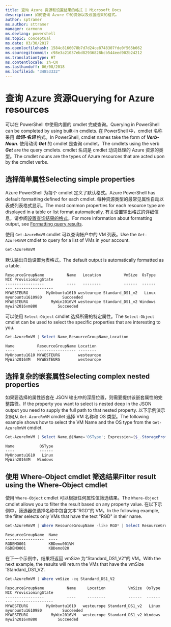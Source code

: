 ```yaml
---
title: 查询 Azure 资源和设置结果的格式 | Microsoft Docs
description: 如何查询 Azure 中的资源以及设置结果的格式。
author: sptramer
ms.author: sttramer
manager: carmonm
ms.devlang: powershell
ms.topic: conceptual
ms.date: 03/30/2017
ms.openlocfilehash: 1584c8166078b7d7d24ce8748307fde0f565b662
ms.sourcegitcommit: c98e3a21037ebd82936828bcb544eed902b24212
ms.translationtype: HT
ms.contentlocale: zh-CN
ms.lasthandoff: 06/08/2018
ms.locfileid: "34853332"
---
```

# <a name="querying-for-azure-resources"></a><span data-ttu-id="73e9c-103">查询 Azure 资源</span><span class="sxs-lookup"><span data-stu-id="73e9c-103">Querying for Azure resources</span></span>

<span data-ttu-id="73e9c-104">可以在 PowerShell 中使用内置的 cmdlet 完成查询。</span><span class="sxs-lookup"><span data-stu-id="73e9c-104">Querying in PowerShell can be completed by using built-in cmdlets.</span></span> <span data-ttu-id="73e9c-105">在 PowerShell 中，cmdlet 名称采用 **_动词-名词_** 格式。</span><span class="sxs-lookup"><span data-stu-id="73e9c-105">In PowerShell, cmdlet names take the form of **_Verb-Noun_**.</span></span> <span data-ttu-id="73e9c-106">使用动词 **_Get_** 的 cmdlet 是查询 cmdlet。</span><span class="sxs-lookup"><span data-stu-id="73e9c-106">The cmdlets using the verb **_Get_** are the query cmdlets.</span></span> <span data-ttu-id="73e9c-107">cmdlet 名词是 cmdlet 动词处理的 Azure 资源的类型。</span><span class="sxs-lookup"><span data-stu-id="73e9c-107">The cmdlet nouns are the types of Azure resources that are acted upon by the cmdlet verbs.</span></span>


## <a name="selecting-simple-properties"></a><span data-ttu-id="73e9c-108">选择简单属性</span><span class="sxs-lookup"><span data-stu-id="73e9c-108">Selecting simple properties</span></span>

<span data-ttu-id="73e9c-109">Azure PowerShell 为每个 cmdlet 定义了默认格式。</span><span class="sxs-lookup"><span data-stu-id="73e9c-109">Azure PowerShell has default formatting defined for each cmdlet.</span></span> <span data-ttu-id="73e9c-110">每种资源类型的最常见属性自动以表或列表格式显示。</span><span class="sxs-lookup"><span data-stu-id="73e9c-110">The most common properties for each resource type are displayed in a table or list format automatically.</span></span> <span data-ttu-id="73e9c-111">有关设置输出格式的详细信息，请参阅[设置查询结果的格式](formatting-output.md)。</span><span class="sxs-lookup"><span data-stu-id="73e9c-111">For more information about formatting output, see [Formatting query results](formatting-output.md).</span></span>

<span data-ttu-id="73e9c-112">使用 `Get-AzureRmVM` cmdlet 可以查询帐户中的 VM 列表。</span><span class="sxs-lookup"><span data-stu-id="73e9c-112">Use the `Get-AzureRmVM` cmdlet to query for a list of VMs in your account.</span></span>

```powershell
Get-AzureRmVM
```

<span data-ttu-id="73e9c-113">默认输出自动设置为表格式。</span><span class="sxs-lookup"><span data-stu-id="73e9c-113">The default output is automatically formatted as a table.</span></span>

```
ResourceGroupName          Name   Location          VmSize  OsType              NIC ProvisioningState
-----------------          ----   --------          ------  ------              --- -----------------
MYWESTEURG        MyUnbuntu1610 westeurope Standard_DS1_v2   Linux myunbuntu1610980         Succeeded
MYWESTEURG          MyWin2016VM westeurope Standard_DS1_v2 Windows   mywin2016vm880         Succeeded
```

<span data-ttu-id="73e9c-114">可以使用 `Select-Object` cmdlet 选择所需的特定属性。</span><span class="sxs-lookup"><span data-stu-id="73e9c-114">The `Select-Object` cmdlet can be used to select the specific properties that are interesting to you.</span></span>

```powershell
Get-AzureRmVM | Select Name,ResourceGroupName,Location
```

```
Name          ResourceGroupName Location
----          ----------------- --------
MyUnbuntu1610 MYWESTEURG        westeurope
MyWin2016VM   MYWESTEURG        westeurope
```

## <a name="selecting-complex-nested-properties"></a><span data-ttu-id="73e9c-115">选择复杂的嵌套属性</span><span class="sxs-lookup"><span data-stu-id="73e9c-115">Selecting complex nested properties</span></span>

<span data-ttu-id="73e9c-116">如果要选择的属性嵌套在 JSON 输出中的深层位置，则需要提供该嵌套属性的完整路径。</span><span class="sxs-lookup"><span data-stu-id="73e9c-116">If the property you want to select is nested deep in the JSON output you need to supply the full path to that nested property.</span></span> <span data-ttu-id="73e9c-117">以下示例演示如何从 `Get-AzureRmVM` cmdlet 选择 VM 名称和 OS 类型。</span><span class="sxs-lookup"><span data-stu-id="73e9c-117">The following example shows how to select the VM Name and the OS type from the `Get-AzureRmVM` cmdlet.</span></span>

```powershell
Get-AzureRmVM | Select Name,@{Name='OSType'; Expression={$_.StorageProfile.OSDisk.OSType}}
```

```
Name           OSType
----           ------
MyUnbuntu1610   Linux
MyWin2016VM   Windows
```

## <a name="filter-result-using-the-where-object-cmdlet"></a><span data-ttu-id="73e9c-118">使用 Where-Object cmdlet 筛选结果</span><span class="sxs-lookup"><span data-stu-id="73e9c-118">Filter result using the Where-Object cmdlet</span></span>

<span data-ttu-id="73e9c-119">使用 `Where-Object` cmdlet 可以根据任何属性值筛选结果。</span><span class="sxs-lookup"><span data-stu-id="73e9c-119">The `Where-Object` cmdlet allows you to filter the result based on any property value.</span></span> <span data-ttu-id="73e9c-120">在以下示例中，筛选器仅选择名称中包含文本“RGD”的 VM。</span><span class="sxs-lookup"><span data-stu-id="73e9c-120">In the following example, the filter selects only VMs that have the text "RGD" in their name.</span></span>

```powershell
Get-AzureRmVM | Where ResourceGroupName -like RGD* | Select ResourceGroupName,Name
```

```
ResourceGroupName  Name
-----------------  ----
RGDEMO001          KBDemo001VM
RGDEMO001          KBDemo020
```

<span data-ttu-id="73e9c-121">在下一个示例中，结果将返回 vmSize 为“Standard_DS1_V2”的 VM。</span><span class="sxs-lookup"><span data-stu-id="73e9c-121">With the next example, the results will return the VMs that have the vmSize 'Standard_DS1_V2'.</span></span>

```powershell
Get-AzureRmVM | Where vmSize -eq Standard_DS1_V2
```

```
ResourceGroupName          Name     Location          VmSize  OsType              NIC ProvisioningState
-----------------          ----     --------          ------  ------              --- -----------------
MYWESTEURG        MyUnbuntu1610   westeurope Standard_DS1_v2   Linux myunbuntu1610980         Succeeded
MYWESTEURG          MyWin2016VM   westeurope Standard_DS1_v2 Windows   mywin2016vm880         Succeeded
```
